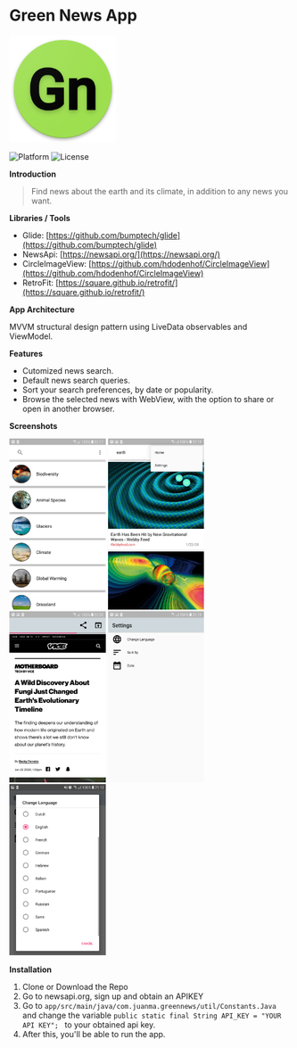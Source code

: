 # Green News App
<img src="app/src/main/res/mipmap-xxxhdpi/ic_launcher.png">


<p float="left">
<img src="https://camo.githubusercontent.com/166f8a4393a23bf0b713c32d2504a6424e076e44/68747470733a2f2f696d672e736869656c64732e696f2f62616467652f706c6174666f726d2d416e64726f69642d677265656e2e737667" alt="Platform" data-canonical-src="https://img.shields.io/badge/platform-Android-green.svg" style="max-width:100%;">
<img src="https://camo.githubusercontent.com/498f19805b2c1326abfd0f122bb670d2929aa987/68747470733a2f2f696d672e736869656c64732e696f2f6769746875622f6c6963656e73652f646179382f72652d6672616d652e737667" alt="License" data-canonical-src="https://img.shields.io/github/license/day8/re-frame.svg" style="max-width:100%;">
<p/>



**Introduction**
> Find news about the earth and its climate, in addition to any news you want.

**Libraries / Tools**


* Glide: [https://github.com/bumptech/glide](https://github.com/bumptech/glide)
* NewsApi: [https://newsapi.org/](https://newsapi.org/)
* CircleImageView: [https://github.com/hdodenhof/CircleImageView](https://github.com/hdodenhof/CircleImageView)
* RetroFit: [https://square.github.io/retrofit/](https://square.github.io/retrofit/)

**App Architecture**

MVVM structural design pattern using LiveData observables and ViewModel.

**Features**
- Cutomized news search.
- Default news search queries.
- Sort your search preferences, by date or popularity.
- Browse the selected news with WebView, with the option to share or open in another browser.

**Screenshots**
<p float="left">
<img src="images/Green_News_1.jpg" alt="alt text" width="172.7" height="307.04">
<img src="images/Green_News_2.jpg" alt="alt text" width="172.7" height="307.04">
<img src="images/Green_News_4.jpg" alt="alt text" width="172.7" height="307.04">
<img src="images/Green_News_3.jpg" alt="alt text" width="172.7" height="307.04">
<img src="images/Green_News_5.jpg" alt="alt text" width="172.7" height="307.04">


**Installation**
1. Clone or Download the Repo
2. Go to newsapi.org, sign up and obtain an APIKEY
3. Go to `app/src/main/java/com.juanma.greennews/util/Constants.Java` and change the variable `public static final String API_KEY = "YOUR API KEY"; ` to your obtained api key.
4. After this, you'll be able to run the app.
